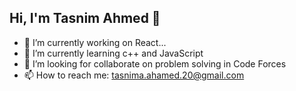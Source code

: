 ## Hi, I'm Tasnim Ahmed 👋

- 🔭 I’m currently working on React...
- 🌱  I’m currently learning c++ and JavaScript
- 👯 I’m looking for collaborate on problem solving in Code Forces
- 📫 How to reach me: tasnima.ahamed.20@gmail.com
